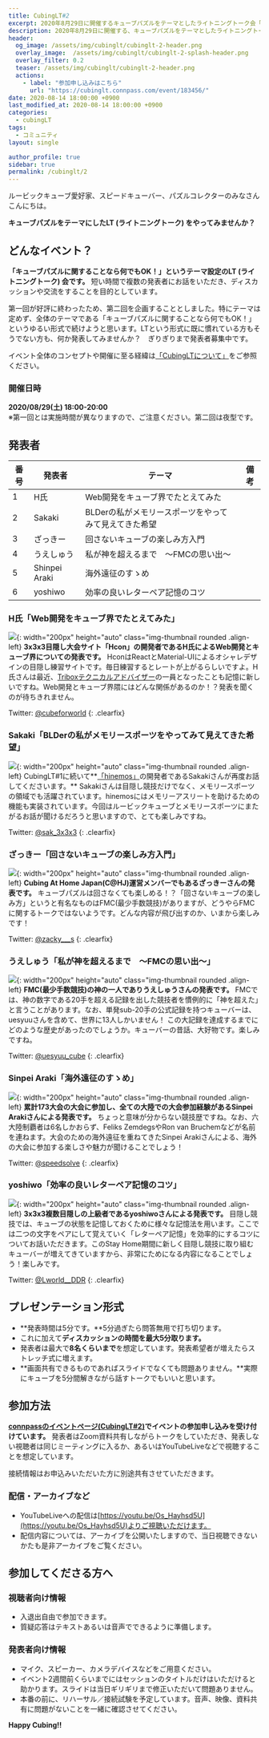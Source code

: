 ```yaml
---
title: CubingLT#2
excerpt: 2020年8月29日に開催するキューブパズルをテーマとしたライトニングトーク会「CubingLT#2」について紹介します。
description: 2020年8月29日に開催する、キューブパズルをテーマとしたライトニングトーク会「CubingLT#2」について紹介します。
header:
  og_image: /assets/img/cubinglt/cubinglt-2-header.png
  overlay_image:  /assets/img/cubinglt/cubinglt-2-splash-header.png
  overlay_filter: 0.2
  teaser: /assets/img/cubinglt/cubinglt-2-header.png
  actions:
    - label: "参加申し込みはこちら"
      url: "https://cubinglt.connpass.com/event/183456/"
date: 2020-08-14 18:00:00 +0900
last_modified_at: 2020-08-14 18:00:00 +0900
categories:
  - cubingLT
tags:
  - コミュニティ
layout: single

author_profile: true
sidebar: true
permalink: /cubinglt/2
---
```


ルービックキューブ愛好家、スピードキューバー、パズルコレクターのみなさんこんにちは。

**キューブパズルをテーマにしたLT (ライトニングトーク) をやってみませんか？**

## どんなイベント？
**「キューブパズルに関することなら何でもOK！」というテーマ設定のLT (ライトニングトーク) 会です。** 短い時間で複数の発表者にお話をいただき、ディスカッションや交流をすることを目的としています。

第一回が好評に終わったため、第二回を企画することとしました。特にテーマは定めず、全体のテーマである「キューブパズルに関することなら何でもOK！」というゆるい形式で続けようと思います。LTという形式に既に慣れている方もそうでない方も、何か発表してみませんか？　ぎりぎりまで発表者募集中です。

イベント全体のコンセプトや開催に至る経緯は[「CubingLTについて」](/cubinglt/)をご参照ください。

### 開催日時
**2020/08/29(土) 18:00-20:00**  
※第一回とは実施時間が異なりますので、ご注意ください。第二回は夜型です。

## 発表者

|番号|発表者|テーマ|備考|
|---|------|-------|-----|
|1|H氏|Web開発をキューブ界でたとえてみた||
|2|Sakaki|BLDerの私がメモリースポーツをやってみて見えてきた希望||
|3|ざっきー|回さないキューブの楽しみ方入門||
|4|うえしゅう|私が神を超えるまで　〜FMCの思い出〜||
|5|Shinpei Araki|海外遠征のすゝめ||
|6|yoshiwo|効率の良いレターペア記憶のコツ||

### H氏「Web開発をキューブ界でたとえてみた」
![](/assets/img/cubinglt/hshi_400x400.jpg){: width="200px" height="auto" class="img-thumbnail rounded .align-left}
**3x3x3目隠し大会サイト「Hcon」の開発者であるH氏によるWeb開発とキューブ界についての発表です。** HconはReactとMaterial-UIによるオシャレデザインの目隠し練習サイトです。毎日練習するとレートが上がるらしいですよ。H氏さんは最近、[Triboxテクニカルアドバイザー](https://tribox.com/member/)の一員となったことも記憶に新しいですね。Web開発とキューブ界隈にはどんな関係があるのか！？発表を聞くのが待ちきれません。

Twitter: [@cubeforworld](https://twitter.com/cubeforworld)
{: .clearfix}

### Sakaki「BLDerの私がメモリースポーツをやってみて見えてきた希望」
![](/assets/img/cubinglt/sakaki_400x400.jpg){: width="200px" height="auto" class="img-thumbnail rounded .align-left}
CubingLT#1に続いて**[「hinemos」](https://saxcy.info/hinemos/mypage.html)の開発者であるSakakiさんが再度お話してくださいます。** Sakakiさんは目隠し競技だけでなく、メモリースポーツの領域でも活躍されています。hinemosにはメモリーアスリートを助けるための機能も実装されています。今回はルービックキューブとメモリースポーツにまたがるお話が聞けるだろうと思いますので、とても楽しみですね。

Twitter: [@sak_3x3x3](https://twitter.com/sak_3x3x3)
{: .clearfix}

### ざっきー「回さないキューブの楽しみ方入門」
![](/assets/img/cubinglt/zacky_400x400.jpg){: width="200px" height="auto" class="img-thumbnail rounded .align-left}
**Cubing At Home Japan(C@HJ)運営メンバーでもあるざっきーさんの発表です。** キューブパズルは回さなくても楽しめる！？「回さないキューブの楽しみ方」というと有名なものはFMC(最少手数競技)がありますが、どうやらFMCに関するトークではないようです。どんな内容が飛び出すのか、いまから楽しみです！

Twitter: [@zacky__\_s](https://twitter.com/zacky___s)
{: .clearfix}

### うえしゅう「私が神を超えるまで　〜FMCの思い出〜」
![](/assets/img/cubinglt/uesyuu_400x400.jpg){: width="200px" height="auto" class="img-thumbnail rounded .align-left}
**FMC(最少手数競技)の神の一人でありうえしゅうさんの発表です。** FMCでは、神の数字である20手を超える記録を出した競技者を慣例的に「神を超えた」と言うことがあります。なお、単発sub-20手の公式記録を持つキューバーは、uesyuuさんを含めて、世界に13人しかいません！ この大記録を達成するまでにどのような歴史があったのでしょうか。キューバーの昔話、大好物です。楽しみですね。

Twitter: [@uesyuu_cube](https://twitter.com/uesyuu_cube)
{: .clearfix}

### Sinpei Araki「海外遠征のすゝめ」
![](/assets/img/cubinglt/araki_400x400.jpg){: width="200px" height="auto" class="img-thumbnail rounded .align-left}
**累計173大会の大会に参加し、全ての大陸での大会参加経験があるSinpei Arakiさんによる発表です。** ちょっと意味が分からない競技歴ですね。なお、六大陸制覇者は6名しかおらず、Feliks ZemdegsやRon van Bruchemなどが名前を連ねます。大会のための海外遠征を重ねてきたSinpei Arakiさんによる、海外の大会に参加する楽しさや魅力が聞けることでしょう！

Twitter: [@speedsolve](https://twitter.com/speedsolve)
{: .clearfix}

### yoshiwo「効率の良いレターペア記憶のコツ」
![](/assets/img/cubinglt/yoshiwo_400x400.png){: width="200px" height="auto" class="img-thumbnail rounded .align-left}
**3x3x3複数目隠しの上級者であるyoshiwoさんによる発表です。** 目隠し競技では、キューブの状態を記憶しておくために様々な記憶法を用います。ここでは二つの文字をペアにして覚えていく「レターペア記憶」を効率的にするコツについてお話いただきます。このStay Home期間に新しく目隠し競技に取り組むキューバーが増えてきていますから、非常にためになる内容になることでしょう！楽しみです。

Twitter: [@Lworld__DDR](https://twitter.com/Lworld__DDR)
{: .clearfix}

## プレゼンテーション形式
- **発表時間は5分です。**5分過ぎたら問答無用で打ち切ります。
- これに加えて**ディスカッションの時間を最大5分取ります。**
- 発表者は最大で**8名くらいまで**を想定しています。発表希望者が増えたらストレッチ式に増えます。
- **画面共有できるものであればスライドでなくても問題ありません。**実際にキューブを5分間解きながら話すトークでもいいと思います。

## 参加方法
**[connpassのイベントページ(CubingLT#2)](https://cubinglt.connpass.com/event/183456/)でイベントの参加申し込みを受け付けています。**
発表者はZoom資料共有しながらトークをしていただき、発表しない視聴者は同じミーティングに入るか、あるいはYouTubeLiveなどで視聴することを想定しています。

接続情報はお申込みいただいた方に別途共有させていただきます。

### 配信・アーカイブなど
- YouTubeLiveへの配信は[https://youtu.be/Os_Hayhsd5U](https://youtu.be/Os_Hayhsd5U)よりご視聴いただけます。
- 配信内容については、アーカイブを公開いたしますので、当日視聴できないかたも是非アーカイブをご覧ください。

## 参加してくださる方へ
### 視聴者向け情報
- 入退出自由で参加できます。
- 質疑応答はテキストあるいは音声でできるように準備します。

### 発表者向け情報
- マイク、スピーカー、カメラデバイスなどをご用意ください。
- イベント2週間前くらいまでにはセッションのタイトルだけはいただけると助かります。スライドは当日ギリギリまで修正いただいて問題ありません。
- 本番の前に、リハーサル／接続試験を予定しています。音声、映像、資料共有に問題がないことを一緒に確認させてください。

**Happy Cubing!!**
